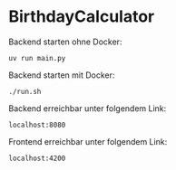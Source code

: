 # BirthdayCalculator

Backend starten ohne Docker: 
```
uv run main.py
```

Backend starten mit Docker:
```
./run.sh
```

Backend erreichbar unter folgendem Link:
```
localhost:8080
```

Frontend erreichbar unter folgendem Link:
```
localhost:4200
```